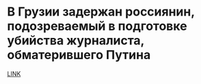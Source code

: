 # В Грузии задержан россиянин, подозреваемый в подготовке убийства журналиста, обматерившего Путина



[LINK](https://varlamov.ru/3929215.html)